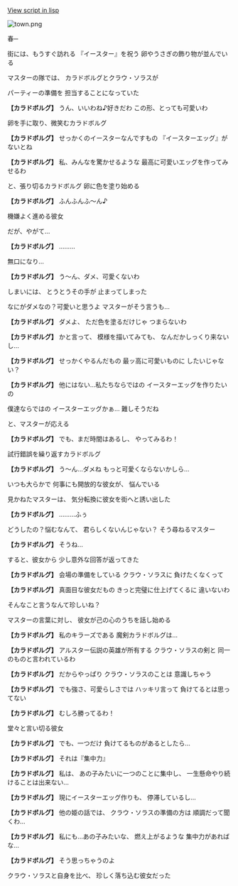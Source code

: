 [View script in lisp](../scripts/10262201.txt)

![town.png](../images/backgrounds/town.png)

春─

街には、もうすぐ訪れる
『イースター』を祝う
卵やうさぎの飾り物が並んでいる

マスターの隊では、
カラドボルグとクラウ・ソラスが

パーティーの準備を
担当することになっていた

**【カラドボルグ】**
うん、いいわね♪好きだわ
この形、とっても可愛いわ

卵を手に取り、微笑むカラドボルグ

**【カラドボルグ】**
せっかくのイースターなんですもの
『イースターエッグ』がないとね

**【カラドボルグ】**
私、みんなを驚かせるような
最高に可愛いエッグを作ってみせるわ

と、張り切るカラドボルグ
卵に色を塗り始める

**【カラドボルグ】**
ふんふんふ～ん♪

機嫌よく進める彼女

だが、やがて…

**【カラドボルグ】**
………

無口になり…

**【カラドボルグ】**
う～ん、ダメ、可愛くないわ

しまいには、
とうとうその手が
止まってしまった

なにがダメなの？可愛いと思うよ
マスターがそう言うも…

**【カラドボルグ】**
ダメよ、
ただ色を塗るだけじゃ
つまらないわ

**【カラドボルグ】**
かと言って、
模様を描いてみても、
なんだかしっくり来ないし…

**【カラドボルグ】**
せっかくやるんだもの
最ッ高に可愛いものに
したいじゃない？

**【カラドボルグ】**
他にはない…私たちならではの
イースターエッグを作りたいの

僕達ならではの
イースターエッグかぁ…
難しそうだね

と、マスターが応える

**【カラドボルグ】**
でも、まだ時間はあるし、
やってみるわ！

試行錯誤を繰り返すカラドボルグ

**【カラドボルグ】**
う～ん…ダメね
もっと可愛くならないかしら…

いつも大らかで
何事にも開放的な彼女が、
悩んでいる

見かねたマスターは、
気分転換に彼女を街へと誘い出した

**【カラドボルグ】**
………ふぅ

どうしたの？悩むなんて、
君らしくないんじゃない？
そう尋ねるマスター

**【カラドボルグ】**
そうね…

すると、彼女から
少し意外な回答が返ってきた

**【カラドボルグ】**
会場の準備をしている
クラウ・ソラスに
負けたくなくって

**【カラドボルグ】**
真面目な彼女だもの
きっと完璧に仕上げてくるに
違いないわ

そんなこと言うなんて珍しいね？

マスターの言葉に対し、
彼女が己の心のうちを話し始める

**【カラドボルグ】**
私のキラーズである
魔剣カラドボルグは…

**【カラドボルグ】**
アルスター伝説の英雄が所有する
クラウ・ソラスの剣と
同一のものと言われているわ

**【カラドボルグ】**
だからやっぱり
クラウ・ソラスのことは
意識しちゃう

**【カラドボルグ】**
でも強さ、可愛らしさでは
ハッキリ言って
負けてるとは思ってない

**【カラドボルグ】**
むしろ勝ってるわ！

堂々と言い切る彼女

**【カラドボルグ】**
でも、一つだけ
負けてるものがあるとしたら…

**【カラドボルグ】**
それは『集中力』

**【カラドボルグ】**
私は、
あの子みたいに一つのことに集中し、
一生懸命やり続けることは出来ない…

**【カラドボルグ】**
現にイースターエッグ作りも、
停滞しているし…

**【カラドボルグ】**
他の姫の話では、
クラウ・ソラスの準備の方は
順調だって聞くわ…

**【カラドボルグ】**
私にも…あの子みたいな、
燃え上がるような
集中力があればな…

**【カラドボルグ】**
そう思っちゃうのよ

クラウ・ソラスと自身を比べ、
珍しく落ち込む彼女だった